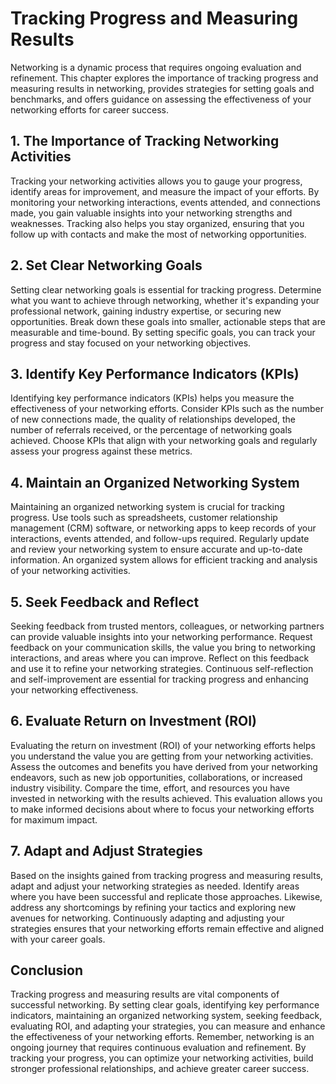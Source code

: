 # Tracking Progress and Measuring Results

Networking is a dynamic process that requires ongoing evaluation and refinement. This chapter explores the importance of tracking progress and measuring results in networking, provides strategies for setting goals and benchmarks, and offers guidance on assessing the effectiveness of your networking efforts for career success.

## 1\. The Importance of Tracking Networking Activities

Tracking your networking activities allows you to gauge your progress, identify areas for improvement, and measure the impact of your efforts. By monitoring your networking interactions, events attended, and connections made, you gain valuable insights into your networking strengths and weaknesses. Tracking also helps you stay organized, ensuring that you follow up with contacts and make the most of networking opportunities.

## 2\. Set Clear Networking Goals

Setting clear networking goals is essential for tracking progress. Determine what you want to achieve through networking, whether it's expanding your professional network, gaining industry expertise, or securing new opportunities. Break down these goals into smaller, actionable steps that are measurable and time-bound. By setting specific goals, you can track your progress and stay focused on your networking objectives.

## 3\. Identify Key Performance Indicators (KPIs)

Identifying key performance indicators (KPIs) helps you measure the effectiveness of your networking efforts. Consider KPIs such as the number of new connections made, the quality of relationships developed, the number of referrals received, or the percentage of networking goals achieved. Choose KPIs that align with your networking goals and regularly assess your progress against these metrics.

## 4\. Maintain an Organized Networking System

Maintaining an organized networking system is crucial for tracking progress. Use tools such as spreadsheets, customer relationship management (CRM) software, or networking apps to keep records of your interactions, events attended, and follow-ups required. Regularly update and review your networking system to ensure accurate and up-to-date information. An organized system allows for efficient tracking and analysis of your networking activities.

## 5\. Seek Feedback and Reflect

Seeking feedback from trusted mentors, colleagues, or networking partners can provide valuable insights into your networking performance. Request feedback on your communication skills, the value you bring to networking interactions, and areas where you can improve. Reflect on this feedback and use it to refine your networking strategies. Continuous self-reflection and self-improvement are essential for tracking progress and enhancing your networking effectiveness.

## 6\. Evaluate Return on Investment (ROI)

Evaluating the return on investment (ROI) of your networking efforts helps you understand the value you are getting from your networking activities. Assess the outcomes and benefits you have derived from your networking endeavors, such as new job opportunities, collaborations, or increased industry visibility. Compare the time, effort, and resources you have invested in networking with the results achieved. This evaluation allows you to make informed decisions about where to focus your networking efforts for maximum impact.

## 7\. Adapt and Adjust Strategies

Based on the insights gained from tracking progress and measuring results, adapt and adjust your networking strategies as needed. Identify areas where you have been successful and replicate those approaches. Likewise, address any shortcomings by refining your tactics and exploring new avenues for networking. Continuously adapting and adjusting your strategies ensures that your networking efforts remain effective and aligned with your career goals.

## Conclusion

Tracking progress and measuring results are vital components of successful networking. By setting clear goals, identifying key performance indicators, maintaining an organized networking system, seeking feedback, evaluating ROI, and adapting your strategies, you can measure and enhance the effectiveness of your networking efforts. Remember, networking is an ongoing journey that requires continuous evaluation and refinement. By tracking your progress, you can optimize your networking activities, build stronger professional relationships, and achieve greater career success.
